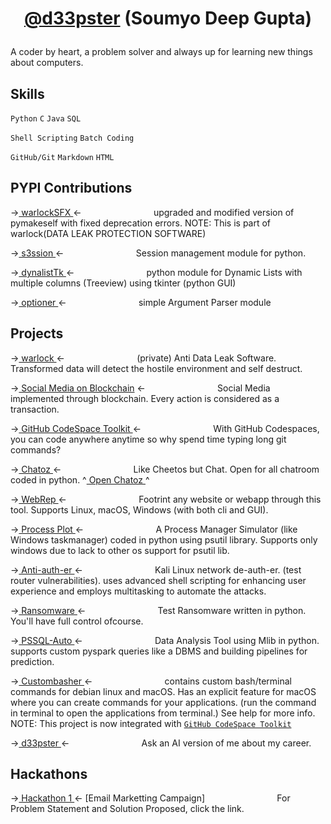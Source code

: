 # <p align='center'> [@d33pster](https://d33pster.github.io) (Soumyo Deep Gupta)

A coder by heart, a problem solver and always up for learning new things about computers.

## Skills
`Python`
`C`
`Java`
`SQL`

`Shell Scripting`
`Batch Coding`

`GitHub/Git`
`Markdown`
`HTML`

## PYPI Contributions
-><a href='https://github.com/d33pster/warlockSFX'> warlockSFX </a><-
`               ` upgraded and modified version of pymakeself with fixed deprecation errors. NOTE: This is part of warlock(DATA LEAK PROTECTION SOFTWARE)

-><a href='https://github.com/d33pster/s3ssion'> s3ssion </a><-
`               ` Session management module for python.

-><a href='https://github.com/d33pster/dynalistTk'> dynalistTk </a><-
`               ` python module for Dynamic Lists with multiple columns (Treeview) using tkinter (python GUI)

-><a href='https://github.com/d33pster/optioner'> optioner </a><-
`               ` simple Argument Parser module

## Projects 

-><a href='https://github.com/d33pster/warlock' target='_blank'> warlock </a><-
`               ` (private) Anti Data Leak Software. Transformed data will detect the hostile environment and self destruct.

-><a href='https://github.com/d33pster/socialmedia-blockchain' target='_blank'>
Social Media on Blockchain</a> <-
`               ` Social Media implemented through blockchain. Every action is considered as a transaction.

-><a href='https://github.com/d33pster/github-codespace-toolkit' target='_blank'> GitHub CodeSpace Toolkit </a><-
`               ` With GitHub Codespaces, you can code anywhere anytime so why spend time typing long git commands?

-><a href='https://github.com/d33pster/chatoz' target='_blank'> Chatoz </a><-
`               ` Like Cheetos but Chat. Open for all chatroom coded in python. ^<a href='https://chatoz.onrender.com' target='_blank'> Open Chatoz </a>^

-><a href='https://github.com/d33pster/WebRep' target='_blank'> WebRep </a><-
`               ` Footrint any website or webapp through this tool. Supports Linux, macOS, Windows (with both cli and GUI).

-><a href='https://github.com/d33pster/ProcessPlot' target='_blank'> Process Plot </a><-
`               ` A Process Manager Simulator (like Windows taskmanager) coded in python using psutil library. Supports only windows due to lack to other os support for psutil lib.

-><a href='https://github.com/d33pster/Anti-auth-er' target='_blank'> Anti-auth-er </a><-
`               ` Kali Linux network de-auth-er. (test router vulnerabilities). uses advanced shell scripting for enhancing user experience and employs multitasking to automate the attacks.

-><a href='https://github.com/d33pster/ransomware' target='_blank'> Ransomware </a><-
`               ` Test Ransomware written in python. You'll have full control ofcourse.

-><a href='https://github.com/d33pster/PSSQL-auto' target='_blank'> PSSQL-Auto </a><-
`               ` Data Analysis Tool using Mlib in python. supports custom pyspark queries like a DBMS and building pipelines for prediction.

-><a href='https://github.com/d33pster/custombash' target='_blank'> Custombasher </a><-
`               ` contains custom bash/terminal commands for debian linux and macOS. Has an explicit feature for macOS where you can create commands for your applications. (run the command in terminal to open the applications from terminal.) See help for more info.<br>
NOTE: This project is now integrated with [`GitHub CodeSpace Toolkit`](https://github.com/d33pster/github-codespace-toolkit)

-><a href='https://github.com/d33pster/d33pster-chatbot' target='_blank'> d33pster </a><-
`               ` Ask an AI version of me about my career.

## Hackathons

-><a href='https://github.com/d33pster/email-marketting-hackathon'> Hackathon 1 </a><- [Email Marketting Campaign]
`               ` For Problem Statement and Solution Proposed, click the link.
